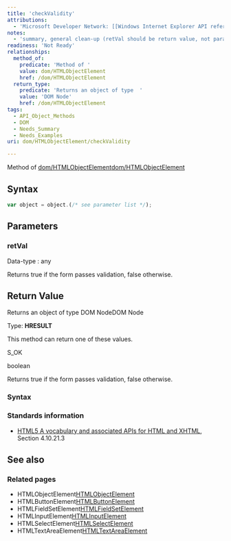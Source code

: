 ```yaml
---
title: 'checkValidity'
attributions:
  - 'Microsoft Developer Network: [[Windows Internet Explorer API reference](http://msdn.microsoft.com/en-us/library/ie/hh828809%28v=vs.85%29.aspx) Article]'
notes:
  - 'summary, general clean-up (retVal should be return value, not parameter)'
readiness: 'Not Ready'
relationships:
  method_of:
    predicate: 'Method of '
    value: dom/HTMLObjectElement
    href: /dom/HTMLObjectElement
  return_type:
    predicate: 'Returns an object of type  '
    value: 'DOM Node'
    href: /dom/HTMLObjectElement
tags:
  - API_Object_Methods
  - DOM
  - Needs_Summary
  - Needs_Examples
uri: dom/HTMLObjectElement/checkValidity

---
```

Method of [dom/HTMLObjectElement](/dom/HTMLObjectElement)[dom/HTMLObjectElement](/dom/HTMLObjectElement)

## Syntax

``` js
var object = object.(/* see parameter list */);
```

## Parameters

### retVal

 Data-type
:   any

 Returns true if the form passes validation, false otherwise.

## Return Value

Returns an object of type DOM NodeDOM Node

Type: **HRESULT**

This method can return one of these values.

S\_OK

boolean

Returns true if the form passes validation, false otherwise.

### Syntax

### Standards information

-   [HTML5 A vocabulary and associated APIs for HTML and XHTML](http://go.microsoft.com/fwlink/p/?linkid=221374), Section 4.10.21.3

## See also

### Related pages

-   HTMLObjectElement[HTMLObjectElement](/dom/HTMLObjectElement)
-   HTMLButtonElement[HTMLButtonElement](/dom/HTMLBGSoundElement)
-   HTMLFieldSetElement[HTMLFieldSetElement](/dom/HTMLFieldSetElement)
-   HTMLInputElement[HTMLInputElement](/dom/HTMLInputElement)
-   HTMLSelectElement[HTMLSelectElement](/dom/HTMLSelectElement)
-   HTMLTextAreaElement[HTMLTextAreaElement](/dom/HTMLTextAreaElement)
